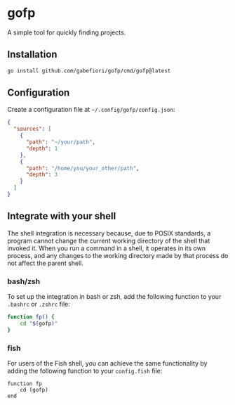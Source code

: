 # gofp
A simple tool for quickly finding projects.

## Installation
```sh
go install github.com/gabefiori/gofp/cmd/gofp@latest
```

## Configuration
Create a configuration file at `~/.config/gofp/config.json`:

```json
{
  "sources": [
    {
      "path": "~/your/path",
      "depth": 1
    },
    {
      "path": "/home/you/your_other/path",
      "depth": 3
    }
  ]
}
```

## Integrate with your shell
The shell integration is necessary because, due to POSIX standards, a program cannot change the current working directory of the shell that invoked it.
When you run a command in a shell, it operates in its own process, and any changes to the working directory made by that process do not affect the parent shell.

### bash/zsh
To set up the integration in bash or zsh, add the following function to your `.bashrc` or `.zshrc` file:

```sh
function fp() {
    cd "$(gofp)"
}
```

### fish
For users of the Fish shell, you can achieve the same functionality by adding the following function to your `config.fish` file:

```fish
function fp
    cd (gofp)
end
```
